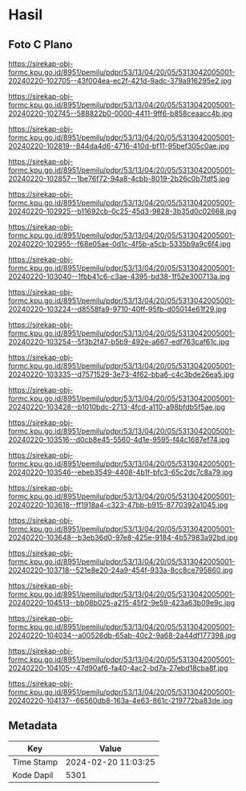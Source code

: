 # Hasil

## Foto C Plano

https://sirekap-obj-formc.kpu.go.id/8951/pemilu/pdpr/53/13/04/20/05/5313042005001-20240220-102705--43f004ea-ec2f-421d-9adc-379a916295e2.jpg

https://sirekap-obj-formc.kpu.go.id/8951/pemilu/pdpr/53/13/04/20/05/5313042005001-20240220-102745--588822b0-0000-4411-9ff6-b858ceaacc4b.jpg

https://sirekap-obj-formc.kpu.go.id/8951/pemilu/pdpr/53/13/04/20/05/5313042005001-20240220-102819--844da4d6-4716-410d-bf11-95bef305c0ae.jpg

https://sirekap-obj-formc.kpu.go.id/8951/pemilu/pdpr/53/13/04/20/05/5313042005001-20240220-102857--1be76f72-94a8-4cbb-8019-2b26c0b7fdf5.jpg

https://sirekap-obj-formc.kpu.go.id/8951/pemilu/pdpr/53/13/04/20/05/5313042005001-20240220-102925--b11692cb-0c25-45d3-9828-3b35d0c02668.jpg

https://sirekap-obj-formc.kpu.go.id/8951/pemilu/pdpr/53/13/04/20/05/5313042005001-20240220-102955--f68e05ae-0d1c-4f5b-a5cb-5335b9a9c6f4.jpg

https://sirekap-obj-formc.kpu.go.id/8951/pemilu/pdpr/53/13/04/20/05/5313042005001-20240220-103040--1fbb41c6-c3ae-4395-bd38-1f52e300713a.jpg

https://sirekap-obj-formc.kpu.go.id/8951/pemilu/pdpr/53/13/04/20/05/5313042005001-20240220-103224--d8558fa9-9710-40ff-95fb-d05014e61f29.jpg

https://sirekap-obj-formc.kpu.go.id/8951/pemilu/pdpr/53/13/04/20/05/5313042005001-20240220-103254--5f3b2f47-b5b9-492e-a667-edf763caf61c.jpg

https://sirekap-obj-formc.kpu.go.id/8951/pemilu/pdpr/53/13/04/20/05/5313042005001-20240220-103335--d7571529-3e73-4f62-bba6-c4c3bde26ea5.jpg

https://sirekap-obj-formc.kpu.go.id/8951/pemilu/pdpr/53/13/04/20/05/5313042005001-20240220-103428--b1010bdc-2713-4fcd-a110-a98bfdb5f5ae.jpg

https://sirekap-obj-formc.kpu.go.id/8951/pemilu/pdpr/53/13/04/20/05/5313042005001-20240220-103516--d0cb8e45-5560-4d1e-9595-f44c1687ef74.jpg

https://sirekap-obj-formc.kpu.go.id/8951/pemilu/pdpr/53/13/04/20/05/5313042005001-20240220-103546--ebeb3549-4408-4b1f-bfc3-65c2dc7c8a79.jpg

https://sirekap-obj-formc.kpu.go.id/8951/pemilu/pdpr/53/13/04/20/05/5313042005001-20240220-103618--ff1918a4-c323-47bb-b915-8770392a1045.jpg

https://sirekap-obj-formc.kpu.go.id/8951/pemilu/pdpr/53/13/04/20/05/5313042005001-20240220-103648--b3eb36d0-97e8-425e-9184-4b57983a92bd.jpg

https://sirekap-obj-formc.kpu.go.id/8951/pemilu/pdpr/53/13/04/20/05/5313042005001-20240220-103718--521e8e20-24a9-454f-933a-8cc8ce795860.jpg

https://sirekap-obj-formc.kpu.go.id/8951/pemilu/pdpr/53/13/04/20/05/5313042005001-20240220-104513--bb08b025-a215-45f2-9e59-423a63b09e9c.jpg

https://sirekap-obj-formc.kpu.go.id/8951/pemilu/pdpr/53/13/04/20/05/5313042005001-20240220-104034--a00526db-65ab-40c2-9a68-2a44df177398.jpg

https://sirekap-obj-formc.kpu.go.id/8951/pemilu/pdpr/53/13/04/20/05/5313042005001-20240220-104105--47d90af6-fa40-4ac2-bd7a-27ebd18cba8f.jpg

https://sirekap-obj-formc.kpu.go.id/8951/pemilu/pdpr/53/13/04/20/05/5313042005001-20240220-104137--66560db8-163a-4e63-861c-219772ba83de.jpg


## Metadata

| Key        | Value               |
| ---------- | ------------------- |
| Time Stamp | 2024-02-20 11:03:25 |
| Kode Dapil | 5301                |



